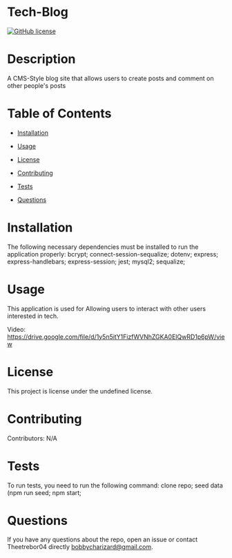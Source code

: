 
  # Tech-Blog
  [![GitHub license](https://img.shields.io/badge/license-MIT-blue.svg)](https://github.com/Theetrebor04/Tech-Blog)

# Description

A CMS-Style blog site that allows users to create posts and comment on other people's posts

# Table of Contents 

* [Installation](#installation)

* [Usage](#usage)

* [License](#license)

* [Contributing](#contributing)

* [Tests](#tests)

* [Questions](#questions)

# Installation

The following necessary dependencies must be installed to run the application properly: bcrypt; connect-session-sequalize; dotenv; express; express-handlebars; express-session; jest; mysql2; sequalize;

# Usage

​This application is used for Allowing users to interact with other users interested in tech.

Video: https://drive.google.com/file/d/1y5n5itY1FizfWVNhZGKA0ElQwRD1p6pW/view

# License
This project is license under the undefined license.

# Contributing

​Contributors: N/A

# Tests

To run tests, you need to run the following command: clone repo; seed data (npm run seed; npm start;

# Questions

If you have any questions about the repo, open an issue or contact Theetrebor04 directly bobbycharizard@gmail.com.

